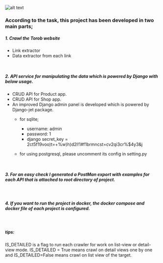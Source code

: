 ![alt text](https://فارسینو.com/wp-content/uploads/2021/01/%D9%81%D8%B1%D9%88%D8%B4%DA%AF%D8%A7%D9%87-%D8%A7%DB%8C%D9%86%D8%AA%D8%B1%D9%86%D8%AA%DB%8C-%D8%AF%DB%8C%D8%AC%DB%8C%DA%A9%D8%A7%D9%84%D8%A7.jpg)


### According to the task, this project has been developed in two main parts;
##### 1. Crawl the Torob website
   + Link extractor
   + Data extractor from each link

   <br>
    
##### 2. API service for manipulating the data which is powered by Django with below usage.
   + CRUD API for Product app.
   + CRUD API for Shop app.
   + An improved Django admin panel is developed which is powered by Django-jet package.
     + for sqlite;
       + username: admin
       + password: 1
       + django secret_key = 2ct5f19voo)t=+%w)h)d2l!1#f1brmncst=cv2qi3cr%$4y3&j
       
     + for using postgresql, please uncomment its config in setting.py

   <br>
    
##### 3. For an easy check I generated a PostMan export with examples for each API that is attached to root directory of project.

   <br>
    
##### 4. If you want to run the project in docker, the docker compose and docker file of each project is configured.

   <br>
    
##### tips:
IS_DETAILED is a flag to run each crawler for work on list-view or detail-view mode.
IS_DETAILED = True means crawl on detail views one by one and IS_DETAILED=False means crawl on list view of the target.